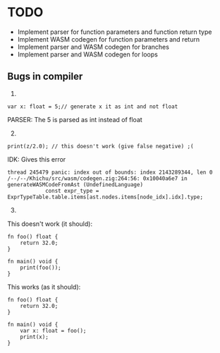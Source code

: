 
# TODO

- Implement parser for function parameters and function return type
- Implement WASM codegen for function parameters and return
- Implement parser and WASM codegen for branches
- Implement parser and WASM codegen for loops

## Bugs in compiler

1.
```
var x: float = 5;// generate x it as int and not float
```
PARSER: The 5 is parsed as int instead of float

2.
```
print(z/2.0); // this doesn't work (give false negative) ;(
```
IDK: Gives this error
```
thread 245479 panic: index out of bounds: index 2143289344, len 0
/--/--/Khichu/src/wasm/codegen.zig:264:56: 0x10040a6e7 in generateWASMCodeFromAst (UndefinedLanguage)
            const expr_type = ExprTypeTable.table.items[ast.nodes.items[node_idx].idx].type;
```

3.

This doesn't work (it should):

```
fn foo() float {
    return 32.0;
}

fn main() void {
    print(foo());
}
```

This works (as it should):

```
fn foo() float {
    return 32.0;
}

fn main() void {
    var x: float = foo();
    print(x);
}
```
